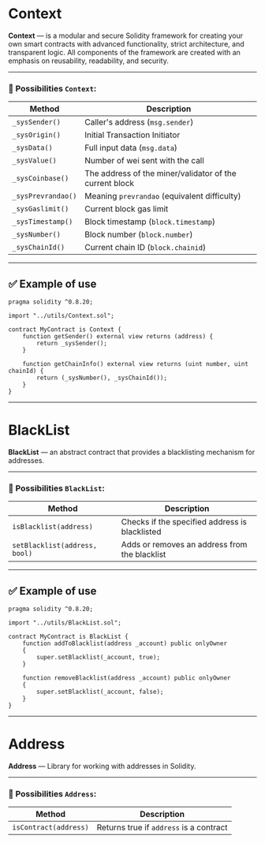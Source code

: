 # Context

**Context** — is a modular and secure Solidity framework for creating your own smart contracts with advanced functionality, strict architecture, and transparent logic. All components of the framework are created with an emphasis on reusability, readability, and security.

---

### 🔧 Possibilities `Context`:

| Method             | Description                                             |
|--------------------|---------------------------------------------------------|
| `_sysSender()`     | Caller's address (`msg.sender`)                         |
| `_sysOrigin()`     | Initial Transaction Initiator                           |
| `_sysData()`       | Full input data (`msg.data`)                            |
| `_sysValue()`      | Number of wei sent with the call                        |
| `_sysCoinbase()`   | The address of the miner/validator of the current block |
| `_sysPrevrandao()` | Meaning `prevrandao` (equivalent difficulty)            |
| `_sysGaslimit()`   | Current block gas limit                                 |
| `_sysTimestamp()`  | Block timestamp (`block.timestamp`)                     |
| `_sysNumber()`     | Block number (`block.number`)                           |
| `_sysChainId()`    | Current chain ID (`block.chainid`)                      |

---

## ✅ Example of use

```solidity
pragma solidity ^0.8.20;

import "../utils/Context.sol";

contract MyContract is Context {
    function getSender() external view returns (address) {
        return _sysSender();
    }

    function getChainInfo() external view returns (uint number, uint chainId) {
        return (_sysNumber(), _sysChainId());
    }
} 
```

---

# BlackList

**BlackList** — an abstract contract that provides a blacklisting mechanism for addresses.

---

### 🔧 Possibilities `BlackList`:

| Method                        | Description                                    |
|-------------------------------|------------------------------------------------|
| `isBlacklist(address)`        | Checks if the specified address is blacklisted |
| `setBlacklist(address, bool)` | Adds or removes an address from the blacklist  |

---

## ✅ Example of use

```solidity
pragma solidity ^0.8.20;

import "../utils/BlackList.sol";

contract MyContract is BlackList {
    function addToBlacklist(address _account) public onlyOwner
	{
	    super.setBlacklist(_account, true);
	}
	
	function removeBlacklist(address _account) public onlyOwner
	{
	    super.setBlacklist(_account, false);
	}
} 
```

---

# Address

**Address** — Library for working with addresses in Solidity.

---

### 🔧 Possibilities `Address`:

| Method                        | Description                                    |
|-------------------------------|------------------------------------------------|
| `isContract(address)`         | Returns true if `address` is a contract       |
